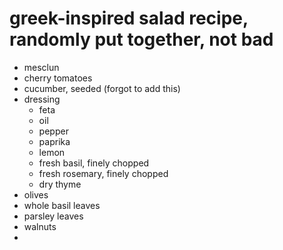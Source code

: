 # greek-inspired salad recipe, randomly put together, not bad

* mesclun
* cherry tomatoes
* cucumber, seeded (forgot to add this)
* dressing
    * feta
    * oil
    * pepper
    * paprika
    * lemon
    * fresh basil, finely chopped
    * fresh rosemary, finely chopped
    * dry thyme
* olives
* whole basil leaves
* parsley leaves
* walnuts
* 